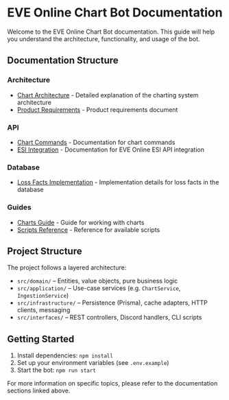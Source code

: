 # EVE Online Chart Bot Documentation

Welcome to the EVE Online Chart Bot documentation. This guide will help you understand the architecture, functionality, and usage of the bot.

## Documentation Structure

### Architecture

- [Chart Architecture](./architecture/chart-architecture.md) - Detailed explanation of the charting system architecture
- [Product Requirements](./architecture/prd.md) - Product requirements document

### API

- [Chart Commands](./api/chart-commands.md) - Documentation for chart commands
- [ESI Integration](./api/esi-integration.md) - Documentation for EVE Online ESI API integration

### Database

- [Loss Facts Implementation](./database/loss-facts-implementation.md) - Implementation details for loss facts in the database

### Guides

- [Charts Guide](./guides/charts.md) - Guide for working with charts
- [Scripts Reference](./guides/scripts.md) - Reference for available scripts

## Project Structure

The project follows a layered architecture:

- `src/domain/` – Entities, value objects, pure business logic
- `src/application/` – Use-case services (e.g. `ChartService`, `IngestionService`)
- `src/infrastructure/` – Persistence (Prisma), cache adapters, HTTP clients, messaging
- `src/interfaces/` – REST controllers, Discord handlers, CLI scripts

## Getting Started

1. Install dependencies: `npm install`
2. Set up your environment variables (see `.env.example`)
3. Start the bot: `npm run start`

For more information on specific topics, please refer to the documentation sections linked above.

